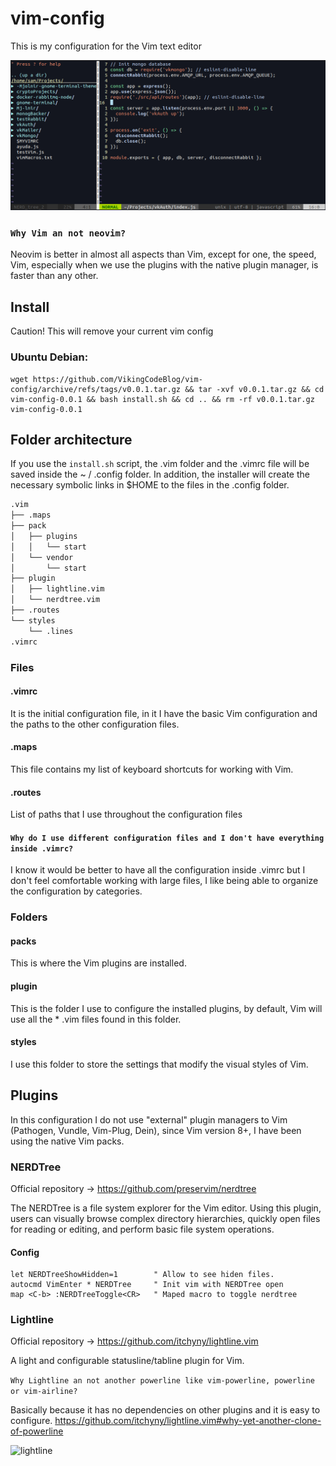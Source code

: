 # vim-config

This is my configuration for the Vim text editor

![screenshot](./screenshot.png)

### `Why Vim an not neovim?`
Neovim is better in almost all aspects than Vim, except for one, the speed, Vim, especially when we use the plugins with the native plugin manager, is faster than any other.
## Install
Caution! This will remove your current vim config

### Ubuntu Debian:
```
wget https://github.com/VikingCodeBlog/vim-config/archive/refs/tags/v0.0.1.tar.gz && tar -xvf v0.0.1.tar.gz && cd vim-config-0.0.1 && bash install.sh && cd .. && rm -rf v0.0.1.tar.gz vim-config-0.0.1

```

## Folder architecture
If you use the `install.sh` script, the .vim folder and the .vimrc file will be saved inside the ~ / .config folder. In addition, the installer will create the necessary symbolic links in $HOME to the files in the .config folder.

```bash
.vim
├── .maps
├── pack
│   ├── plugins
│   │   └── start
│   └── vendor
│       └── start
├── plugin
│   ├── lightline.vim
│   └── nerdtree.vim
├── .routes
└── styles
    └── .lines
.vimrc
```

### Files
#### .vimrc
It is the initial configuration file, in it I have the basic Vim configuration and the paths to the other configuration files.
#### .maps
This file contains my list of keyboard shortcuts for working with Vim.

#### .routes
List of paths that I use throughout the configuration files

#### `Why do I use different configuration files and I don't have everything inside .vimrc?`
I know it would be better to have all the configuration inside .vimrc but I don't feel comfortable working with large files, I like being able to organize the configuration by categories.

### Folders
#### packs
This is where the Vim plugins are installed.

#### plugin
This is the folder I use to configure the installed plugins, by default, Vim will use all the * .vim files found in this folder.
#### styles
I use this folder to store the settings that modify the visual styles of Vim.

## Plugins
In this configuration I do not use "external" plugin managers to Vim (Pathogen, Vundle, Vim-Plug, Dein), since Vim version 8+, I have been using the native Vim packs.

### NERDTree
Official repository -> https://github.com/preservim/nerdtree

The NERDTree is a file system explorer for the Vim editor. Using this plugin, users can visually browse complex directory hierarchies, quickly open files for reading or editing, and perform basic file system operations.

#### Config

```vim
let NERDTreeShowHidden=1        " Allow to see hiden files.
autocmd VimEnter * NERDTree     " Init vim with NERDTree open
map <C-b> :NERDTreeToggle<CR>   " Maped macro to toggle nerdtree
```

### Lightline
Official repository -> https://github.com/itchyny/lightline.vim

A light and configurable statusline/tabline plugin for Vim.

`Why Lightline an not another powerline like vim-powerline, powerline or vim-airline?`

Basically because it has no dependencies on other plugins and it is easy to configure.
https://github.com/itchyny/lightline.vim#why-yet-another-clone-of-powerline


![lightline](https://raw.githubusercontent.com/wiki/itchyny/lightline.vim/image/powerline.png)